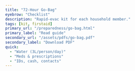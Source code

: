 ```yaml
---
title: "72-Hour Go-Bag"
eyebrow: "Checklist"
description: "Rapid-evac kit for each household member."
tags: [kit, firstaid]
primary_url: "/preparedness/go-bag.html"
primary_label: "Read guide"
secondary_url: "/assets/pdfs/go-bag.pdf"
secondary_label: "Download PDF"
quick:
  - "Water (3L/person/day)"
  - "Meds & prescriptions"
  - "IDs, cash, contacts"
---
```

